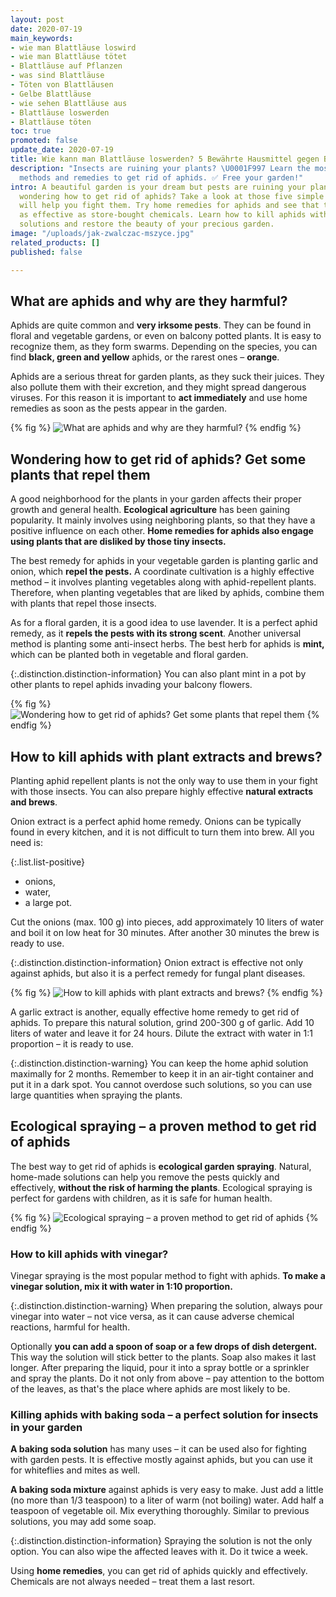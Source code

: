 ```yaml
---
layout: post
date: 2020-07-19
main_keywords:
- wie man Blattläuse loswird
- wie man Blattläuse tötet
- Blattläuse auf Pflanzen
- was sind Blattläuse
- Töten von Blattläusen
- Gelbe Blattläuse
- wie sehen Blattläuse aus
- Blattläuse loswerden
- Blattläuse töten
toc: true
promoted: false
update_date: 2020-07-19
title: Wie kann man Blattläuse loswerden? 5 Bewährte Hausmittel gegen Blattläuse
description: "Insects are ruining your plants? \U0001F997 Learn the most effective
  methods and remedies to get rid of aphids. ✅ Free your garden!"
intro: A beautiful garden is your dream but pests are ruining your plants? Are you
  wondering how to get rid of aphids? Take a look at those five simple methods that
  will help you fight them. Try home remedies for aphids and see that they can be
  as effective as store-bought chemicals. Learn how to kill aphids with home-made
  solutions and restore the beauty of your precious garden.
image: "/uploads/jak-zwalczac-mszyce.jpg"
related_products: []
published: false

---
```

## What are aphids and why are they harmful?

Aphids are quite common and **very irksome pests**. They can be found in floral and vegetable gardens, or even on balcony potted plants. It is easy to recognize them, as they form swarms. Depending on the species, you can find **black, green and yellow** aphids, or the rarest ones – **orange**.

Aphids are a serious threat for garden plants, as they suck their juices. They also pollute them with their excretion, and they might spread dangerous viruses. For this reason it is important to **act immediately** and use home remedies as soon as the pests appear in the garden.

{% fig %}
![What are aphids and why are they harmful?](/uploads/mszyce-dlaczego-sa-szkodliwe.jpg "What are aphids and why are they harmful?")
{% endfig %}

## Wondering how to get rid of aphids? Get some plants that repel them

A good neighborhood for the plants in your garden affects their proper growth and general health. **Ecological agriculture** has been gaining popularity. It mainly involves using neighboring plants, so that they have a positive influence on each other. **Home remedies for aphids also engage using plants that are disliked by those tiny insects.**

The best remedy for aphids in your vegetable garden is planting garlic and onion, which **repel the pests.** A coordinate cultivation is a highly effective method – it involves planting vegetables along with aphid-repellent plants. Therefore, when planting vegetables that are liked by aphids, combine them with plants that repel those insects.

As for a floral garden, it is a good idea to use lavender. It is a perfect aphid remedy, as it **repels the pests with its strong scent**. Another universal method is planting some anti-insect herbs. The best herb for aphids is **mint,** which can be planted both in vegetable and floral garden.

{:.distinction.distinction-information}
You can also plant mint in a pot by other plants to repel aphids invading your balcony flowers.

{% fig %}
![Wondering how to get rid of aphids? Get some plants that repel them](/uploads/mieta-przeciw-mszycom.jpg "Wondering how to get rid of aphids? Get some plants that repel them")
{% endfig %}

## How to kill aphids with plant extracts and brews?

Planting aphid repellent plants is not the only way to use them in your fight with those insects. You can also prepare highly effective **natural extracts and brews**.

Onion extract is a perfect aphid home remedy. Onions can be typically found in every kitchen, and it is not difficult to turn them into brew. All you need is:

{:.list.list-positive}
* onions,
* water,
* a large pot.

Cut the onions (max. 100 g) into pieces, add approximately 10 liters of water and boil it on low heat for 30 minutes. After another 30 minutes the brew is ready to use.

{:.distinction.distinction-information}
Onion extract is effective not only against aphids, but also it is a perfect remedy for fungal plant diseases.

{% fig %}
![How to kill aphids with plant extracts and brews?](/uploads/preparat-na-mszyce-z-cebuli.jpg "How to kill aphids with plant extracts and brews?")
{% endfig %}

A garlic extract is another, equally effective home remedy to get rid of aphids. To prepare this natural solution, grind 200-300 g of garlic. Add 10 liters of water and leave it for 24 hours. Dilute the extract with water in 1:1 proportion – it is ready to use.

{:.distinction.distinction-warning}
You can keep the home aphid solution maximally for 2 months. Remember to keep it in an air-tight container and put it in a dark spot. You cannot overdose such solutions, so you can use large quantities when spraying the plants.

## Ecological spraying – a proven method to get rid of aphids

The best way to get rid of aphids is **ecological garden spraying**. Natural, home-made solutions can help you remove the pests quickly and effectively, **without the risk of harming the plants**. Ecological spraying is perfect for gardens with children, as it is safe for human health.

{% fig %}
![Ecological spraying – a proven method to get rid of aphids](/uploads/naturalne-opryski-sposob-na-mszyce.jpg "Ecological spraying – a proven method to get rid of aphids")
{% endfig %}

### How to kill aphids with vinegar?

Vinegar spraying is the most popular method to fight with aphids. **To make a vinegar solution, mix it with water in 1:10 proportion.**

{:.distinction.distinction-warning}
When preparing the solution, always pour vinegar into water – not vice versa, as it can cause adverse chemical reactions, harmful for health.

Optionally **you can add a spoon of soap or a few drops of dish detergent.** This way the solution will stick better to the plants. Soap also makes it last longer. After preparing the liquid, pour it into a spray bottle or a sprinkler and spray the plants. Do it not only from above – pay attention to the bottom of the leaves, as that's the place where aphids are most likely to be.

### Killing aphids with baking soda – a perfect solution for insects in your garden

**A baking soda solution** has many uses – it can be used also for fighting with garden pests. It is effective mostly against aphids, but you can use it for whiteflies and mites as well.

**A baking soda mixture** against aphids is very easy to make. Just add a little (no more than 1/3 teaspoon) to a liter of warm (not boiling) water. Add half a teaspoon of vegetable oil. Mix everything thoroughly. Similar to previous solutions, you may add some soap.

{:.distinction.distinction-information}
Spraying the solution is not the only option. You can also wipe the affected leaves with it. Do it twice a week.

Using **home remedies**, you can get rid of aphids quickly and effectively. Chemicals are not always needed – treat them a last resort.